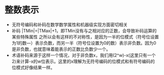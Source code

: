 # 整数表示  
* 无符号编码和补码在数学数学属性和机器级实现方面密切相关  
* 补码  |TMin|=|TMax|+1，即TMin没有与之相对应的正数，会导致补码运算的某些特殊属性  之所以会有这样的不对称性，是因为一半的位模式（符号位设置为1的数—）表示负数，而另一半（符号位设置为0的数）表示非负数。因为0是非负数，也就意味着能表示的正数比负数少一个。
* 术语补码来源于这样一个情况，对于非负数x，我们用(2^w)-x(这里只有一个2)来计算-x的w位表示。这里的x理解为无符号编码的位模式和有符号编码的位模式好像结果一样。
